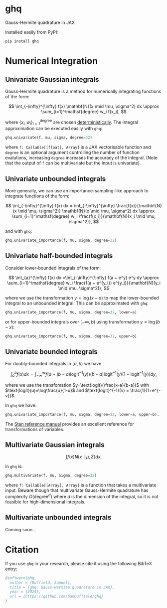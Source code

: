 # ghq

Gauss-Hermite quadrature in JAX

Installed easily from PyPI:

```
pip install ghq
```

# Numerical Integration


## Univariate Gaussian integrals
Gauss-Hermite quadrature is a method for numerically integrating functions of the form:

$$
\int_{-\infty}^{\infty} f(x)  \mathbf{N}(x \mid \mu, \sigma^2) dx \approx \sum_{i=1}^\mathsf{degree} w_i f(x_i),
$$

where $\lbrace x_i, w_i \rbrace_{i=1}^\mathsf{degree}$ are chosen [deterministically](https://en.wikipedia.org/wiki/Gauss%E2%80%93Hermite_quadrature).  The integral approximation can be executed easily with `ghq`:
```python
ghq.univariate(f, mu, sigma, degree=32)
```
where `f: Callable[[float], Array]` is a JAX vectorisable function and `degree` is an optional argument controlling the number of function evalutions, increasing `degree` increases the accuracy of the integral. (Note that the output of `f` can be multivariate but the input is univariate).

## Univariate unbounded integrals
More generally, we can use an importance-sampling-like approach to integrate functions of the form:

$$
\int_{-\infty}^{\infty} f(x) dx = \int_{-\infty}^{\infty} \frac{f(x)}{\mathbf{N}(x \mid \mu, \sigma^2)}  \mathbf{N}(x \mid \mu, \sigma^2)  dx \approx \sum_{i=1}^\mathsf{degree} w_i \frac{f(x_i)}{\mathbf{N}(x_i \mid \mu, \sigma^2)},
$$

and with `ghq`:
```python
ghq.univariate_importance(f, mu, sigma, degree=32)
```

## Univariate half-bounded integrals
Consider lower-bounded integrals of the form:

$$
\int_{a}^{\infty} f(x) dx =\int_{-\infty}^{\infty} f(a + e^y) e^y  dy \approx \sum_{i=1}^\mathsf{degree} w_i \frac{f(a + e^{y_i}) e^{y_i}}{\mathbf{N}(y_i \mid \mu, \sigma^2)},
$$

where we use the transformation $y = \log(x - a)$ to map the lower-bounded integral to an unbounded integral. This can be approximated with `ghq`:
```python
ghq.univariate_importance(f, mu, sigma, degree=32, lower=a)
```
or for upper-bounded integrals over $[-\infty, b)$ using transformation $y = \log(b - x)$:
```python
ghq.univariate_importance(f, mu, sigma, degree=32, upper=b)
```

## Univariate bounded integrals
For doubly-bounded integrals in $[a, b)$ we have

$$
\int_{a}^{b} f(x) dx = \int_{-\infty}^{\infty} f\left(a + (b-a)\text{logit}^{-1}(y)\right)  (b-a)  \text{logit}^{-1}(y)  \left(1-\text{logit}^{-1}(y)\right)  dy,
$$

where we use the transfomation $y=\text{logit}(\frac{x-a}{b-a})$ with $\text{logit}(u)=\log\frac{u}{1-u}$ and $\text{logit}^{-1}(v) = \frac{1}{1+e^{-v}}$.

In `ghq` we have:
```python
ghq.univariate_importance(f, mu, sigma, degree=32, lower=a, upper=b).
```

The [Stan reference manual](https://mc-stan.org/docs/reference-manual/variable-transforms.html) provides an excellent reference for transformations of variables.



## Multivariate Gaussian integrals

$$
\int f(x)  \mathbf{N}(x \mid \mu, \Sigma) dx,
$$

in `ghq` is:
```python
ghq.multivariate(f, mu, Sigma, degree=32)
```
where `f: Callable[[Array], Array]` is a function that takes a multivariate input. 
Beware though that multivariate Gauss-Hermite quadrature has complexity 
$O(\text{degree}^d)$ where $d$ is the dimension of the integral, so it is not feasible 
for high-dimensional integrals.


## Multivariate unbounded integrals

Coming soon...


# Citation

If you use `ghq` in your research, please cite it using the following BibTeX entry:

```bibtex
@software{ghq,
  author = {Duffield, Samuel},
  title = {ghq: Gauss-Hermite quadrature in JAX},
  year = {2024},
  url = {https://github.com/SamDuffield/ghq}
}
```

